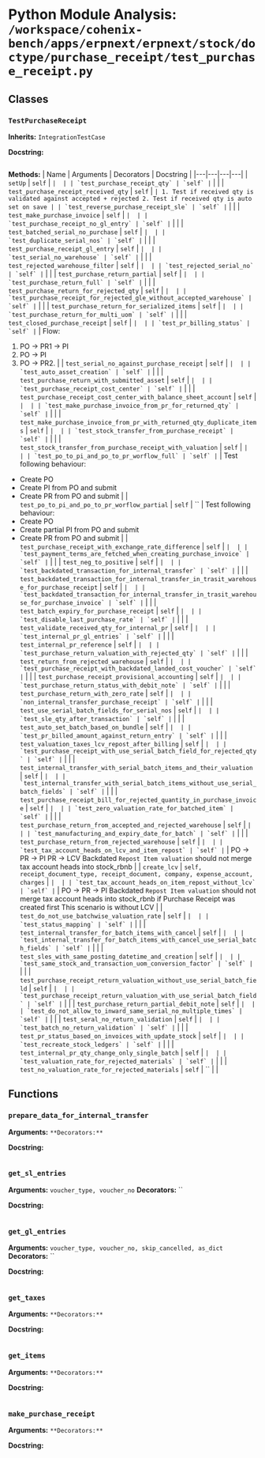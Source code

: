 # Python Module Analysis: `/workspace/cohenix-bench/apps/erpnext/erpnext/stock/doctype/purchase_receipt/test_purchase_receipt.py`

## Classes

### `TestPurchaseReceipt`
**Inherits:** `IntegrationTestCase`


**Docstring:**
```

```

**Methods:**
| Name | Arguments | Decorators | Docstring |
|---|---|---|---|
| `setUp` | `self` | `` |  |
| `test_purchase_receipt_qty` | `self` | `` |  |
| `test_purchase_receipt_received_qty` | `self` | `` | 1. Test if received qty is validated against accepted + rejected
2. Test if received qty is auto set on save |
| `test_reverse_purchase_receipt_sle` | `self` | `` |  |
| `test_make_purchase_invoice` | `self` | `` |  |
| `test_purchase_receipt_no_gl_entry` | `self` | `` |  |
| `test_batched_serial_no_purchase` | `self` | `` |  |
| `test_duplicate_serial_nos` | `self` | `` |  |
| `test_purchase_receipt_gl_entry` | `self` | `` |  |
| `test_serial_no_warehouse` | `self` | `` |  |
| `test_rejected_warehouse_filter` | `self` | `` |  |
| `test_rejected_serial_no` | `self` | `` |  |
| `test_purchase_return_partial` | `self` | `` |  |
| `test_purchase_return_full` | `self` | `` |  |
| `test_purchase_return_for_rejected_qty` | `self` | `` |  |
| `test_purchase_receipt_for_rejected_gle_without_accepted_warehouse` | `self` | `` |  |
| `test_purchase_return_for_serialized_items` | `self` | `` |  |
| `test_purchase_return_for_multi_uom` | `self` | `` |  |
| `test_closed_purchase_receipt` | `self` | `` |  |
| `test_pr_billing_status` | `self` | `` | Flow:
1. PO -> PR1 -> PI
2. PO -> PI
3. PO -> PR2. |
| `test_serial_no_against_purchase_receipt` | `self` | `` |  |
| `test_auto_asset_creation` | `self` | `` |  |
| `test_purchase_return_with_submitted_asset` | `self` | `` |  |
| `test_purchase_receipt_cost_center` | `self` | `` |  |
| `test_purchase_receipt_cost_center_with_balance_sheet_account` | `self` | `` |  |
| `test_make_purchase_invoice_from_pr_for_returned_qty` | `self` | `` |  |
| `test_make_purchase_invoice_from_pr_with_returned_qty_duplicate_items` | `self` | `` |  |
| `test_stock_transfer_from_purchase_receipt` | `self` | `` |  |
| `test_stock_transfer_from_purchase_receipt_with_valuation` | `self` | `` |  |
| `test_po_to_pi_and_po_to_pr_worflow_full` | `self` | `` | Test following behaviour:
- Create PO
- Create PI from PO and submit
- Create PR from PO and submit |
| `test_po_to_pi_and_po_to_pr_worflow_partial` | `self` | `` | Test following behaviour:
- Create PO
- Create partial PI from PO and submit
- Create PR from PO and submit |
| `test_purchase_receipt_with_exchange_rate_difference` | `self` | `` |  |
| `test_payment_terms_are_fetched_when_creating_purchase_invoice` | `self` | `` |  |
| `test_neg_to_positive` | `self` | `` |  |
| `test_backdated_transaction_for_internal_transfer` | `self` | `` |  |
| `test_backdated_transaction_for_internal_transfer_in_trasit_warehouse_for_purchase_receipt` | `self` | `` |  |
| `test_backdated_transaction_for_internal_transfer_in_trasit_warehouse_for_purchase_invoice` | `self` | `` |  |
| `test_batch_expiry_for_purchase_receipt` | `self` | `` |  |
| `test_disable_last_purchase_rate` | `self` | `` |  |
| `test_validate_received_qty_for_internal_pr` | `self` | `` |  |
| `test_internal_pr_gl_entries` | `self` | `` |  |
| `test_internal_pr_reference` | `self` | `` |  |
| `test_purchase_return_valuation_with_rejected_qty` | `self` | `` |  |
| `test_return_from_rejected_warehouse` | `self` | `` |  |
| `test_purchase_receipt_with_backdated_landed_cost_voucher` | `self` | `` |  |
| `test_purchase_receipt_provisional_accounting` | `self` | `` |  |
| `test_purchase_return_status_with_debit_note` | `self` | `` |  |
| `test_purchase_return_with_zero_rate` | `self` | `` |  |
| `non_internal_transfer_purchase_receipt` | `self` | `` |  |
| `test_use_serial_batch_fields_for_serial_nos` | `self` | `` |  |
| `test_sle_qty_after_transaction` | `self` | `` |  |
| `test_auto_set_batch_based_on_bundle` | `self` | `` |  |
| `test_pr_billed_amount_against_return_entry` | `self` | `` |  |
| `test_valuation_taxes_lcv_repost_after_billing` | `self` | `` |  |
| `test_purchase_receipt_with_use_serial_batch_field_for_rejected_qty` | `self` | `` |  |
| `test_internal_transfer_with_serial_batch_items_and_their_valuation` | `self` | `` |  |
| `test_internal_transfer_with_serial_batch_items_without_use_serial_batch_fields` | `self` | `` |  |
| `test_purchase_receipt_bill_for_rejected_quantity_in_purchase_invoice` | `self` | `` |  |
| `test_zero_valuation_rate_for_batched_item` | `self` | `` |  |
| `test_purchase_return_from_accepted_and_rejected_warehouse` | `self` | `` |  |
| `test_manufacturing_and_expiry_date_for_batch` | `self` | `` |  |
| `test_purchase_return_from_rejected_warehouse` | `self` | `` |  |
| `test_tax_account_heads_on_lcv_and_item_repost` | `self` | `` | PO -> PR -> PI
PR -> LCV
Backdated `Repost Item valuation` should not merge tax account heads into stock_rbnb |
| `create_lcv` | `self, receipt_document_type, receipt_document, company, expense_account, charges` | `` |  |
| `test_tax_account_heads_on_item_repost_without_lcv` | `self` | `` | PO -> PR -> PI
Backdated `Repost Item valuation` should not merge tax account heads into stock_rbnb if Purchase Receipt was created first
This scenario is without LCV |
| `test_do_not_use_batchwise_valuation_rate` | `self` | `` |  |
| `test_status_mapping` | `self` | `` |  |
| `test_internal_transfer_for_batch_items_with_cancel` | `self` | `` |  |
| `test_internal_transfer_for_batch_items_with_cancel_use_serial_batch_fields` | `self` | `` |  |
| `test_sles_with_same_posting_datetime_and_creation` | `self` | `` |  |
| `test_same_stock_and_transaction_uom_conversion_factor` | `self` | `` |  |
| `test_purchase_receipt_return_valuation_without_use_serial_batch_field` | `self` | `` |  |
| `test_purchase_receipt_return_valuation_with_use_serial_batch_field` | `self` | `` |  |
| `test_purchase_return_partial_debit_note` | `self` | `` |  |
| `test_do_not_allow_to_inward_same_serial_no_multiple_times` | `self` | `` |  |
| `test_seral_no_return_validation` | `self` | `` |  |
| `test_batch_no_return_validation` | `self` | `` |  |
| `test_pr_status_based_on_invoices_with_update_stock` | `self` | `` |  |
| `test_recreate_stock_ledgers` | `self` | `` |  |
| `test_internal_pr_qty_change_only_single_batch` | `self` | `` |  |
| `test_valuation_rate_for_rejected_materials` | `self` | `` |  |
| `test_no_valuation_rate_for_rejected_materials` | `self` | `` |  |





## Functions

### `prepare_data_for_internal_transfer`
**Arguments:** ``
**Decorators:** ``

**Docstring:**
```

```
### `get_sl_entries`
**Arguments:** `voucher_type, voucher_no`
**Decorators:** ``

**Docstring:**
```

```
### `get_gl_entries`
**Arguments:** `voucher_type, voucher_no, skip_cancelled, as_dict`
**Decorators:** ``

**Docstring:**
```

```
### `get_taxes`
**Arguments:** ``
**Decorators:** ``

**Docstring:**
```

```
### `get_items`
**Arguments:** ``
**Decorators:** ``

**Docstring:**
```

```
### `make_purchase_receipt`
**Arguments:** ``
**Decorators:** ``

**Docstring:**
```

```


